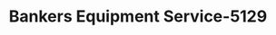 ---
f_zip-code: 56560
f_state-code: MN
title: Bankers Equipment Service-5129
f_phone: 218-236-8366
f_city-only: Moorhead
f_address: 3505 8Th Street South Moorhead
f_location-unique-id: '5129'
slug: bankers-equipment-service-5129
updated-on: '2024-05-30T13:46:58.046Z'
created-on: '2024-05-30T13:36:59.803Z'
published-on: '2024-05-30T13:54:32.469Z'
f_city-state: cms/city/moorhead-mn.md
f_company: cms/company/bankers-equipment-service.md
f_state: cms/state/minnesota.md
layout: '[payday-loan].html'
tags: payday-loan
---